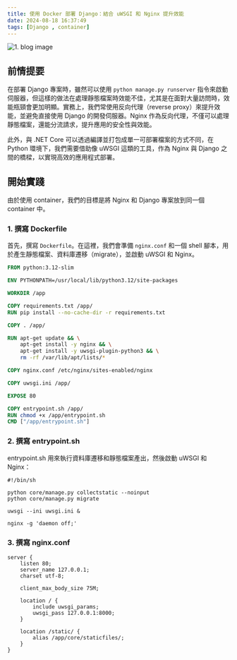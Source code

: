 ```yaml
---
title: 使用 Docker 部署 Django：結合 uWSGI 和 Nginx 提升效能
date: 2024-08-18 16:37:49
tags: [Django , container]
---
```


![1. blog image](https://i.imgur.com/fufoJmK.png)

<!--more-->

## 前情提要

在部署 Django 專案時，雖然可以使用 `python manage.py runserver` 指令來啟動伺服器，但這樣的做法在處理靜態檔案時效能不佳，尤其是在面對大量訪問時，效能瓶頸會更加明顯。實務上，我們常使用反向代理（reverse proxy）來提升效能，並避免直接使用 Django 的開發伺服器。Nginx 作為反向代理，不僅可以處理靜態檔案，還能分流請求，提升應用的安全性與效能。

此外，與 .NET Core 可以透過編譯並打包成單一可部署檔案的方式不同，在 Python 環境下，我們需要借助像 uWSGI 這類的工具，作為 Nginx 與 Django 之間的橋樑，以實現高效的應用程式部署。


## 開始實踐

由於使用 container，我們的目標是將 Nginx 和 Django 專案放到同一個 container 中。

### 1. 撰寫 Dockerfile

首先，撰寫 `Dockerfile`。在這裡，我們會準備 `nginx.conf` 和一個 shell 腳本，用於產生靜態檔案、資料庫遷移（migrate），並啟動 uWSGI 和 Nginx。

```dockerfile
FROM python:3.12-slim

ENV PYTHONPATH=/usr/local/lib/python3.12/site-packages

WORKDIR /app

COPY requirements.txt /app/
RUN pip install --no-cache-dir -r requirements.txt

COPY . /app/

RUN apt-get update && \
    apt-get install -y nginx && \
    apt-get install -y uwsgi-plugin-python3 && \
    rm -rf /var/lib/apt/lists/*

COPY nginx.conf /etc/nginx/sites-enabled/nginx

COPY uwsgi.ini /app/

EXPOSE 80

COPY entrypoint.sh /app/
RUN chmod +x /app/entrypoint.sh
CMD ["/app/entrypoint.sh"]
```

### 2. 撰寫 entrypoint.sh

entrypoint.sh 用來執行資料庫遷移和靜態檔案產出，然後啟動 uWSGI 和 Nginx：

```shell
#!/bin/sh

python core/manage.py collectstatic --noinput
python core/manage.py migrate

uwsgi --ini uwsgi.ini &

nginx -g 'daemon off;'
```

### 3. 撰寫 nginx.conf

```text
server {
    listen 80;
    server_name 127.0.0.1;
    charset utf-8;

    client_max_body_size 75M;  

    location / {
        include uwsgi_params;
        uwsgi_pass 127.0.0.1:8000;
    }

    location /static/ {
        alias /app/core/staticfiles/;
    }
}
```
